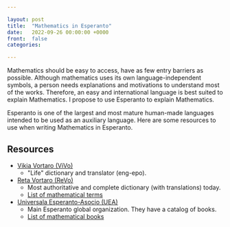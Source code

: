 ```yaml
---

layout: post
title:  "Mathematics in Esperanto"
date:   2022-09-26 00:00:00 +0000
front: 	false
categories: 

---
```


Mathematics should be easy to access, have as few entry barriers as possible. Although mathematics uses its own language-independent symbols, a person needs explanations and motivations to understand most of the works. Therefore, an easy and international language is best suited to explain Mathematics. I propose to use Esperanto to explain Mathematics.

Esperanto is one of the largest and most mature human-made languages intended to be used as an auxiliary language. Here are some resources to use when writing Mathematics in Esperanto.

## Resources

- [Vikia Vortaro (ViVo)](http://kono.be/vivo/)
	- "Life" dictionary and translator (eng-epo).
- [Reta Vortaro (ReVo)](https://www.reta-vortaro.de)
	- Most authoritative and complete dictionary (with translations) today.
	- [List of mathematical terms](https://www.reta-vortaro.de/revo/inx/fx_MAT.html)
- [Universala Esperanto-Asocio (UEA)](https://uea.org/)
	- Main Esperanto global organization. They have a catalog of books.
	- [List of mathematical books](https://katalogo.uea.org/katalogo.php?retrovo=matematik&kondicho=chio&trovu=Trovu+en+la+reta+katalogo)
